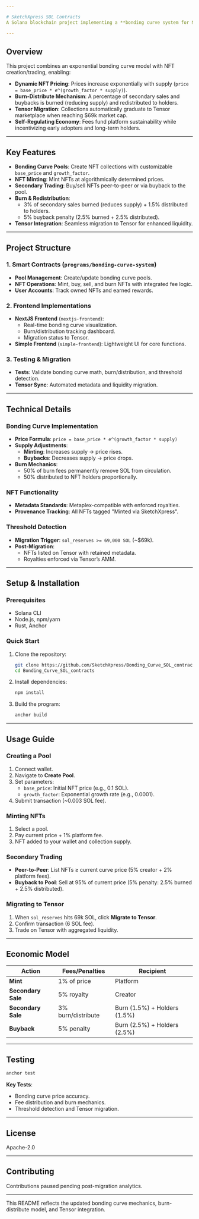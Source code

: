 ```yaml
---

# SketchXpress SOL Contracts  
A Solana blockchain project implementing a **bonding curve system for NFTs** with dynamic pricing, burn mechanics, and Tensor marketplace integration.  

---
```


## Overview  
This project combines an exponential bonding curve model with NFT creation/trading, enabling:  
- **Dynamic NFT Pricing**: Prices increase exponentially with supply (`price = base_price * e^(growth_factor * supply)`).  
- **Burn-Distribute Mechanism**: A percentage of secondary sales and buybacks is burned (reducing supply) and redistributed to holders.  
- **Tensor Migration**: Collections automatically graduate to Tensor marketplace when reaching $69k market cap.  
- **Self-Regulating Economy**: Fees fund platform sustainability while incentivizing early adopters and long-term holders.  

---

## Key Features  
- **Bonding Curve Pools**: Create NFT collections with customizable `base_price` and `growth_factor`.  
- **NFT Minting**: Mint NFTs at algorithmically determined prices.  
- **Secondary Trading**: Buy/sell NFTs peer-to-peer or via buyback to the pool.  
- **Burn & Redistribution**:  
  - 3% of secondary sales burned (reduces supply) + 1.5% distributed to holders.  
  - 5% buyback penalty (2.5% burned + 2.5% distributed).  
- **Tensor Integration**: Seamless migration to Tensor for enhanced liquidity.  

---

## Project Structure  
### 1. Smart Contracts (`programs/bonding-curve-system`)  
- **Pool Management**: Create/update bonding curve pools.  
- **NFT Operations**: Mint, buy, sell, and burn NFTs with integrated fee logic.  
- **User Accounts**: Track owned NFTs and earned rewards.  

### 2. Frontend Implementations  
- **NextJS Frontend** (`nextjs-frontend`):  
  - Real-time bonding curve visualization.  
  - Burn/distribution tracking dashboard.  
  - Migration status to Tensor.  
- **Simple Frontend** (`simple-frontend`): Lightweight UI for core functions.  

### 3. Testing & Migration  
- **Tests**: Validate bonding curve math, burn/distribution, and threshold detection.  
- **Tensor Sync**: Automated metadata and liquidity migration.  

---

## Technical Details  
### Bonding Curve Implementation  
- **Price Formula**: `price = base_price * e^(growth_factor * supply)`  
- **Supply Adjustments**:  
  - **Minting**: Increases supply → price rises.  
  - **Buybacks**: Decreases supply → price drops.  
- **Burn Mechanics**:  
  - 50% of burn fees permanently remove SOL from circulation.  
  - 50% distributed to NFT holders proportionally.  

### NFT Functionality  
- **Metadata Standards**: Metaplex-compatible with enforced royalties.  
- **Provenance Tracking**: All NFTs tagged "Minted via SketchXpress".  

### Threshold Detection  
- **Migration Trigger**: `sol_reserves >= 69,000 SOL` (~$69k).  
- **Post-Migration**:  
  - NFTs listed on Tensor with retained metadata.  
  - Royalties enforced via Tensor’s AMM.  

---

## Setup & Installation  
### Prerequisites  
- Solana CLI  
- Node.js, npm/yarn  
- Rust, Anchor  

### Quick Start  
1. Clone the repository:  
   ```bash
   git clone https://github.com/SketchXpress/Bonding_Curve_SOL_contracts.git
   cd Bonding_Curve_SOL_contracts
   ```
2. Install dependencies:  
   ```bash
   npm install
   ```
3. Build the program:  
   ```bash
   anchor build
   ```

---

## Usage Guide  
### Creating a Pool  
1. Connect wallet.  
2. Navigate to **Create Pool**.  
3. Set parameters:  
   - `base_price`: Initial NFT price (e.g., 0.1 SOL).  
   - `growth_factor`: Exponential growth rate (e.g., 0.0001).  
4. Submit transaction (~0.003 SOL fee).  

### Minting NFTs  
1. Select a pool.  
2. Pay current price + 1% platform fee.  
3. NFT added to your wallet and collection supply.  

### Secondary Trading  
- **Peer-to-Peer**: List NFTs ≥ current curve price (5% creator + 2% platform fees).  
- **Buyback to Pool**: Sell at 95% of current price (5% penalty: 2.5% burned + 2.5% distributed).  

### Migrating to Tensor  
1. When `sol_reserves` hits 69k SOL, click **Migrate to Tensor**.  
2. Confirm transaction (6 SOL fee).  
3. Trade on Tensor with aggregated liquidity.  

---

## Economic Model  
| Action          | Fees/Penalties              | Recipient          |
|-----------------|-----------------------------|--------------------|
| **Mint**        | 1% of price                 | Platform           |
| **Secondary Sale** | 5% royalty              | Creator            |
| **Secondary Sale** | 3% burn/distribute      | Burn (1.5%) + Holders (1.5%) |
| **Buyback**     | 5% penalty                  | Burn (2.5%) + Holders (2.5%) |  

---

## Testing  
```bash
anchor test
```
**Key Tests**:  
- Bonding curve price accuracy.  
- Fee distribution and burn mechanics.  
- Threshold detection and Tensor migration.  

---

## License  
Apache-2.0  

---

## Contributing  
Contributions paused pending post-migration analytics.  

---

This README reflects the updated bonding curve mechanics, burn-distribute model, and Tensor integration. 
